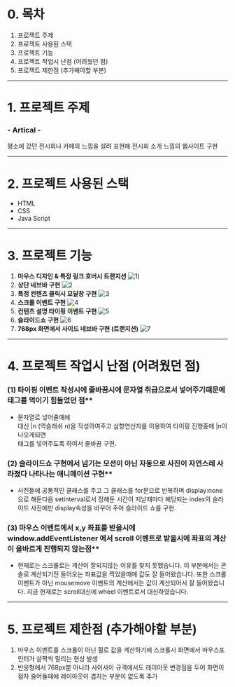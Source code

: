 # 0. 목차

1. 프로젝트 주제
2. 프로젝트 사용된 스택
3. 프로젝트 기능
4. 프로젝트 작업시 난점 (어려웠던 점)
5. 프로젝트 제한점 (추가해야할 부분)

---

# 1. 프로젝트 주제

### **- Artical -**

평소에 갔던 전시회나 카페의 느낌을 살려 표현해 전시회 소개 느낌의 웹사이트 구현

---

# 2. 프로젝트 사용된 스택

  * HTML
  * CSS
  * Java Script

---

# 3. 프로젝트 기능
1. **마우스 디자인 & 특정 링크 호버시 트랜지션**
![1](https://user-images.githubusercontent.com/99634816/170812394-735a3d0b-4b93-491e-8b3b-f56a43e03a3e.PNG))
2. **상단 네브바 구현**
![2](https://user-images.githubusercontent.com/99634816/170812731-a5d6be96-3a4c-4a12-b8e3-8e49210c59bb.PNG)
3. **특정 컨텐츠 클릭시 모달창 구현**
![3](https://user-images.githubusercontent.com/99634816/170812922-520aa4d3-65eb-49b0-b525-f5d3f64912c7.PNG)
4. **스크롤 이벤트 구현**
![4](https://user-images.githubusercontent.com/99634816/170812928-22b19c13-4aaa-4bdb-948e-fab863b1d945.jpg)
5. **컨텐츠 설명 타이핑 이벤트 구현**
![5](https://user-images.githubusercontent.com/99634816/170812941-d6738167-41b7-4310-be4e-267a7de1fffa.PNG)
6. **슬라이드쇼 구현**
![6](https://user-images.githubusercontent.com/99634816/170813155-aede02b4-e4f5-487e-b8dc-61ebb29505a3.PNG)
7. **768px 화면에서 사이드 네브바 구현 (트랜지션)**
![7](https://user-images.githubusercontent.com/99634816/170813945-828f12d9-9aad-44c4-9b07-5fffe0177eb5.PNG)


___

# 4. 프로젝트 작업시 난점 (어려웠던 점)
### (1) 타이핑 이벤트 작성시에 줄바꿈시에 문자열 취급으로서 넣어주기때문에 <br> 태그를 먹이기 힘들었던 점**
  * 문자열로 넣어줄때에 <br> 대신 |n (역슬래쉬 n)을 작성하여주고 삼항연산자를 이용하여 타이핑 진행중에 |n이 나오게되면 <br/> 태그를 넣어주도록 하여서 줄바꿈 구현.
### (2) 슬라이드쇼 구현에서 넘기는 모션이 아닌 자동으로 사진이 자연스레 사라졌다 나타나는 애니메이션 구현**
  * 사진들에 공통적인 클래스를 주고 그 클래스를 for문으로 반복하며 display:none으로 해둔다음 setinterval로서 정해둔 시간이 지날때마다 해당되는 index의 슬라이드 사진에만 display속성을 바꾸어 주어 슬라이드 쇼를 구현.
### (3) 마우스 이벤트에서 x,y 좌표를 받을시에 window.addEventListener 에서 scroll 이벤트로 받을시에 좌표의 계산이 올바르게 진행되지 않는점**
 * 현재로는 스크롤로는 계산이 잘되지않는 이유를 찾지 못했습니다. 이 부분에서는 콘솔로 계산되기전 들어오는 좌표값을 찍었을때에 값도 잘 들어왔습니다. 또한 스크롤이벤트가 아닌 mousemove 이벤트의 계산에서는 값이 계산되어서 잘 들어왔습니다. 지금 현재로는 scroll대신에 wheel 이벤트로서 대신하였습니다.

___

# 5. 프로젝트 제한점 (추가해야할 부분)
1. 마우스 이벤트를 스크롤이 아닌 휠로 값을 계산하기에 스크롤시 화면에서 마우스포인터가 살짝씩 밀리는 현상 발생
2. 반응형에서 768px뿐 아니라 사이사이 규격에서도 레이아웃 변경점을 두어 화면이 점차 줄어들때에 레이아웃이 겹치는 부분이 없도록 추가
